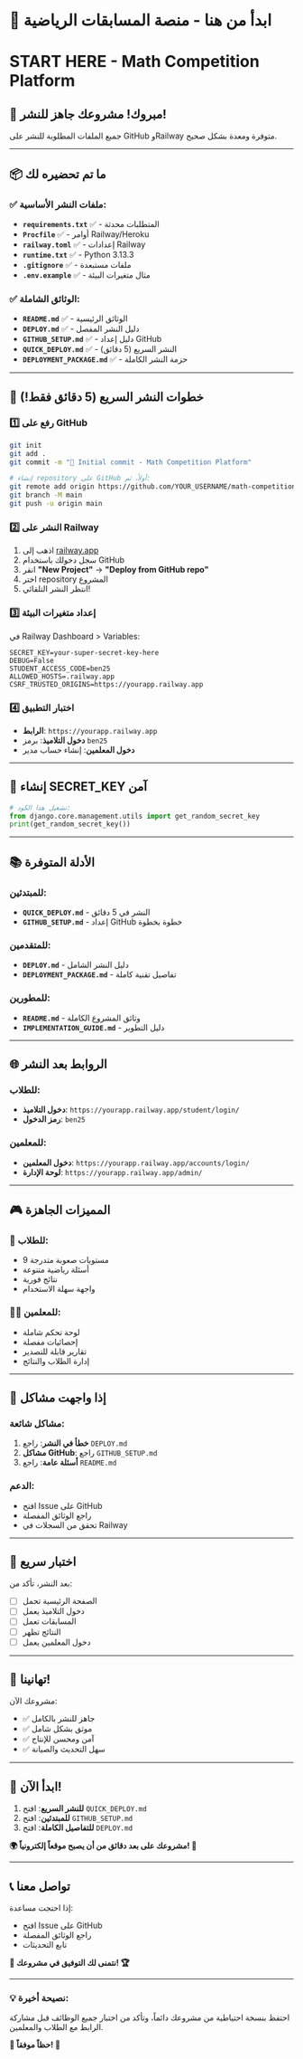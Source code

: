# 🚀 ابدأ من هنا - منصة المسابقات الرياضية
# START HERE - Math Competition Platform

## 🎉 مبروك! مشروعك جاهز للنشر!

جميع الملفات المطلوبة للنشر على GitHub وRailway متوفرة ومعدة بشكل صحيح.

---

## 📦 ما تم تحضيره لك

### ✅ ملفات النشر الأساسية:
- **`requirements.txt`** ✅ - المتطلبات محدثة
- **`Procfile`** ✅ - أوامر Railway/Heroku
- **`railway.toml`** ✅ - إعدادات Railway
- **`runtime.txt`** ✅ - Python 3.13.3
- **`.gitignore`** ✅ - ملفات مستبعدة
- **`.env.example`** ✅ - مثال متغيرات البيئة

### ✅ الوثائق الشاملة:
- **`README.md`** ✅ - الوثائق الرئيسية
- **`DEPLOY.md`** ✅ - دليل النشر المفصل
- **`GITHUB_SETUP.md`** ✅ - دليل إعداد GitHub
- **`QUICK_DEPLOY.md`** ✅ - النشر السريع (5 دقائق)
- **`DEPLOYMENT_PACKAGE.md`** ✅ - حزمة النشر الكاملة

---

## 🎯 خطوات النشر السريع (5 دقائق فقط!)

### 1️⃣ رفع على GitHub
```bash
git init
git add .
git commit -m "🚀 Initial commit - Math Competition Platform"

# إنشاء repository على GitHub أولاً، ثم:
git remote add origin https://github.com/YOUR_USERNAME/math-competition-platform.git
git branch -M main
git push -u origin main
```

### 2️⃣ النشر على Railway
1. اذهب إلى [railway.app](https://railway.app)
2. سجل دخولك باستخدام GitHub
3. انقر **"New Project"** → **"Deploy from GitHub repo"**
4. اختر repository المشروع
5. انتظر النشر التلقائي!

### 3️⃣ إعداد متغيرات البيئة
في Railway Dashboard > Variables:
```env
SECRET_KEY=your-super-secret-key-here
DEBUG=False
STUDENT_ACCESS_CODE=ben25
ALLOWED_HOSTS=.railway.app
CSRF_TRUSTED_ORIGINS=https://yourapp.railway.app
```

### 4️⃣ اختبار التطبيق
- **الرابط**: `https://yourapp.railway.app`
- **دخول التلاميذ**: برمز `ben25`
- **دخول المعلمين**: إنشاء حساب مدير

---

## 🔑 إنشاء SECRET_KEY آمن

```python
# تشغيل هذا الكود:
from django.core.management.utils import get_random_secret_key
print(get_random_secret_key())
```

---

## 📚 الأدلة المتوفرة

### للمبتدئين:
- **`QUICK_DEPLOY.md`** - النشر في 5 دقائق
- **`GITHUB_SETUP.md`** - إعداد GitHub خطوة بخطوة

### للمتقدمين:
- **`DEPLOY.md`** - دليل النشر الشامل
- **`DEPLOYMENT_PACKAGE.md`** - تفاصيل تقنية كاملة

### للمطورين:
- **`README.md`** - وثائق المشروع الكاملة
- **`IMPLEMENTATION_GUIDE.md`** - دليل التطوير

---

## 🌐 الروابط بعد النشر

### للطلاب:
- **دخول التلاميذ**: `https://yourapp.railway.app/student/login/`
- **رمز الدخول**: `ben25`

### للمعلمين:
- **دخول المعلمين**: `https://yourapp.railway.app/accounts/login/`
- **لوحة الإدارة**: `https://yourapp.railway.app/admin/`

---

## 🎮 المميزات الجاهزة

### 🎯 للطلاب:
- 9 مستويات صعوبة متدرجة
- أسئلة رياضية متنوعة
- نتائج فورية
- واجهة سهلة الاستخدام

### 👨‍🏫 للمعلمين:
- لوحة تحكم شاملة
- إحصائيات مفصلة
- تقارير قابلة للتصدير
- إدارة الطلاب والنتائج

---

## 🔧 إذا واجهت مشاكل

### مشاكل شائعة:
1. **خطأ في النشر**: راجع `DEPLOY.md`
2. **مشاكل GitHub**: راجع `GITHUB_SETUP.md`
3. **أسئلة عامة**: راجع `README.md`

### الدعم:
- افتح Issue على GitHub
- راجع الوثائق المفصلة
- تحقق من السجلات في Railway

---

## 📱 اختبار سريع

بعد النشر، تأكد من:
- [ ] الصفحة الرئيسية تحمل
- [ ] دخول التلاميذ يعمل
- [ ] المسابقات تعمل
- [ ] النتائج تظهر
- [ ] دخول المعلمين يعمل

---

## 🎉 تهانينا!

مشروعك الآن:
- ✅ جاهز للنشر بالكامل
- ✅ موثق بشكل شامل
- ✅ آمن ومحسن للإنتاج
- ✅ سهل التحديث والصيانة

---

## 🚀 ابدأ الآن!

1. **للنشر السريع**: افتح `QUICK_DEPLOY.md`
2. **للمبتدئين**: افتح `GITHUB_SETUP.md`
3. **للتفاصيل الكاملة**: افتح `DEPLOY.md`

**🌍 مشروعك على بعد دقائق من أن يصبح موقعاً إلكترونياً! 🚀**

---

## 📞 تواصل معنا

إذا احتجت مساعدة:
- افتح Issue على GitHub
- راجع الوثائق المفصلة
- تابع التحديثات

**🎯 نتمنى لك التوفيق في مشروعك! 🏆**

---

### 💡 نصيحة أخيرة:
احتفظ بنسخة احتياطية من مشروعك دائماً، وتأكد من اختبار جميع الوظائف قبل مشاركة الرابط مع الطلاب والمعلمين.

**🚀 حظاً موفقاً! 🌟**
